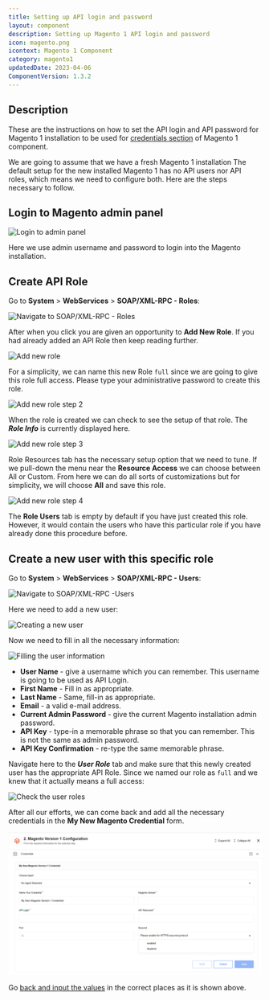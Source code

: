 ```yaml
---
title: Setting up API login and password
layout: component
description: Setting up Magento 1 API login and password
icon: magento.png
icontext: Magento 1 Component
category: magento1
updatedDate: 2023-04-06
ComponentVersion: 1.3.2
---
```


## Description

These are the instructions on how to set the API login and API password for Magento 1
installation to be used for [credentials section](index#credentials) of Magento 1 component.

We are going to assume that we have a fresh Magento 1 installation The default setup
for the new installed Magento 1 has no API users nor API roles, which means we
need to configure both. Here are the steps necessary to follow.

## Login to Magento admin panel

![Login to admin panel](img/magento-login.png)

Here we use admin username and password to login into the Magento installation.

## Create API Role

Go to **System** > **WebServices** > **SOAP/XML-RPC - Roles**:

![Navigate to SOAP/XML-RPC - Roles](img/magento-admin-API-Roles1.png)

After when you click you are given an opportunity to **Add New Role**. If you
had already added an API Role then keep reading further.

![Add new role](img/magento-admin-API-Roles2.png)

For a simplicity, we can name this new Role `full` since we are going to give
this role full access. Please type your administrative password to create this role.

![Add new role step 2](img/magento-admin-API-Roles3.png)

When the role is created we can check to see the setup of that role. The _**Role Info**_
is currently displayed here.

![Add new role step 3](img/magento-admin-API-Roles4.png)

Role Resources tab has the necessary setup option that we need to tune. If we
pull-down the menu near the **Resource Access** we can choose between All or Custom.
From here we can do all sorts of customizations but for simplicity, we will choose
**All** and save this role.

![Add new role step 4](img/magento-admin-API-Roles5.png)

The **Role Users** tab is empty by default if you have just created this role.
However, it would contain the users who have this particular role if you have
already done this procedure before.

## Create a new user with this specific role

Go to **System** > **WebServices** > **SOAP/XML-RPC - Users**:

![Navigate to SOAP/XML-RPC -Users](img/magento-admin-web-services.png)

Here we need to add a new user:

![Creating a new user](img/magento-new-user0.png)

Now we need to fill in all the necessary information:

![Filling the user information](img/magento-new-user1.png)

*   **User Name** - give a username which you can remember. This username is going to be used as API Login.
*   **First Name** - Fill in as appropriate.
*   **Last Name** - Same, fill-in as appropriate.
*   **Email** - a valid e-mail address.
*   **Current Admin Password** - give the current Magento installation admin password.
*   **API Key** - type-in a memorable phrase so that you can remember. This is not the same as admin password.
*   **API Key Confirmation** - re-type the same memorable phrase.

Navigate here to the _**User Role**_ tab and make sure that this newly created
user has the appropriate API Role. Since we named our role as `full` and we knew
that it actually means a full access:

![Check the user roles](img/magento-new-user2.png)

After all our efforts, we can come back and add all the necessary
credentials in the **My New Magento Credential** form.

![Magento 1 Credentials](img/credentials.png)

Go [back and input the values](index#credentials) in the correct places as it is shown above.
